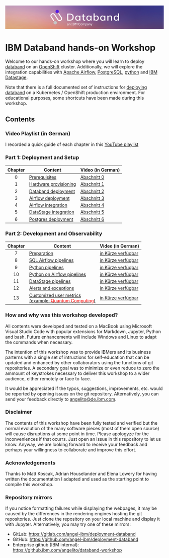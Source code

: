 
![](./pictures/databand1.png)

# IBM Databand hands-on Workshop

Welcome to our hands-on workshop where you will learn to deploy [databand](https://databand.ai/) on an [OpenShift](https://www.redhat.com/en/technologies/cloud-computing/openshift) cluster. Additionally, we will explore the integration capabilities with [Apache Airflow](https://airflow.apache.org/), [PostgreSQL](https://www.postgresql.org/), [python](https://www.python.org/) and [IBM Datastage](https://www.ibm.com/products/datastage).

Note that there is a full documented set of instructions for [deploying databand](https://docs.databand.ai/docs/installing-databand-in-kubernetes-cluster) on a Kubernetes / OpenShift production environment. For educational purposes, some shortcuts have been made during this workshop.

## Contents

### Video Playlist (in German)

I recorded a quick guide of each chapter in this [YouTube playlist](https://youtube.com/playlist?list=PLa8RtivAledWdZsEzl34UUY_Eephzj7pZ)

### Part 1: Deployment and Setup

| Chapter   | Content                                                   | Video (in German)                           |
| :--------:|-----------------------------------------------------------|---------------------------------------------|
| 0         | [Prerequisites](./jupyter/0_prerequisites.ipynb)          |[Abschnitt 0](https://youtu.be/qXYpGCiDJnQ)  |
| 1         | [Hardware provisioning](./jupyter/1_provisioning.ipynb)   |[Abschnitt 1](https://youtu.be/pyn_ZG-_NW8)  |
| 2         | [Databand deployment](./jupyter/2_databand_deploy.ipynb)  |[Abschnitt 2](https://youtu.be/I7wjO_Ucqx0)  |
| 3         | [Airflow deployment](./jupyter/3_airflow_deploy.ipynb)    |[Abschnitt 3](https://youtu.be/4n49O8ZCrno)  |
| 4         | [Airflow integration](./jupyter/4_airflow_int.ipynb)      |[Abschnitt 4](https://youtu.be/RSnTgBpFd24)  |
| 5         | [DataStage integration](./jupyter/5_datastage_int.ipynb)  |[Abschnitt 5](https://youtu.be/8OZt0w2OGTY)  |
| 6         | [Postgres deployment](./jupyter/6_postgres_deploy.ipynb)  |[Abschnitt 6](https://youtu.be/4Ki8IQpGR8U)  |

### Part 2: Development and Observability

| Chapter   | Content                                                            | Video (in German)                   |
| :--------:|--------------------------------------------------------------------|-------------------------------------|
| 7         | [Preparation](./jupyter/7_dags_dev.ipynb)                          |[in Kürze verfügbar]()  |
| 8         | [SQL Airflow pipelines](./jupyter/8_SQL_dag_dev.ipynb)             |[in Kürze verfügbar]()  |
| 9         | [Python pipelines](./jupyter/9_python_dag_dev.ipynb)               |[in Kürze verfügbar]()  |
| 10        | [Python on Airflow pipelines](./jupyter/10_py_air_dag_dev.ipynb)   |[in Kürze verfügbar]()  |
| 11        | [DataStage pipelines](./jupyter/11_datastage_dev.ipynb)            |[in Kürze verfügbar]()  |
| 12        | [Alerts and exceptions](./jupyter/12_alerts_dev.ipynb)             |[in Kürze verfügbar]()  |
| 13        | [Customized user metrics <br />(example:  <span style="color:red">Quantum Computing</span>)](./jupyter/13_quantum_dev.ipynb)                    |[in Kürze verfügbar]()  |

### How and why was this workshop developed?

All contents were developed and tested on a MacBook using Microsoft Visual Studio Code with popular extensions for Markdown, Jupyter, Python and bash. Future enhancements will include Windows and Linux to adapt the commands when necessary.

The intention of this workshop was to provide IBMers and its business parterns with a single set of intructions for self-education that can be updated and enhanced by other collaborators using the functions of git repositories. A secondary goal was to minimize or even reduce to zero the ammount of keystrokes necessary to deliver this workshop to a wider audience, either remotely or face to face.

It would be appreciated if the typos, suggestions, improvements, etc. would be reported by opening issues on the git repository. Alternatively, you can send your feedback directly to angelito@de.ibm.com.

### Disclaimer

The contents of this workshop have been fully tested and verified but the normal evolution of the many software pieces (most of them open source) will cause disruptions at some point in time. Please apologyze for the inconveniences if that ocurrs. Just open an issue in this repository to let us know. Anyway, we are looking forward to receive your feedback and perhaps your willingness to collaborate and improve this effort.

### Acknowledgements

Thanks to Matt Koscak, Adrian Houselander and Elena Lowery for having written the documentation I adapted and used as the starting point to compile this workshop.

### Repository mirrors

If you notice formatting failures while displaying the webpages, it may be caused by the differences in the rendering engines hosting the git repositories. Just clone the repository on your local machine and display it with Jupyter. Alternatively, you may try one of these mirrors:

- GitLab: https://gitlab.com/angel-ibm/deployment-databand
- GitHub: https://github.com/angel-ibm/deployment-databand
- Enterprise github (IBM internal): https://github.ibm.com/angelito/databand-workshop